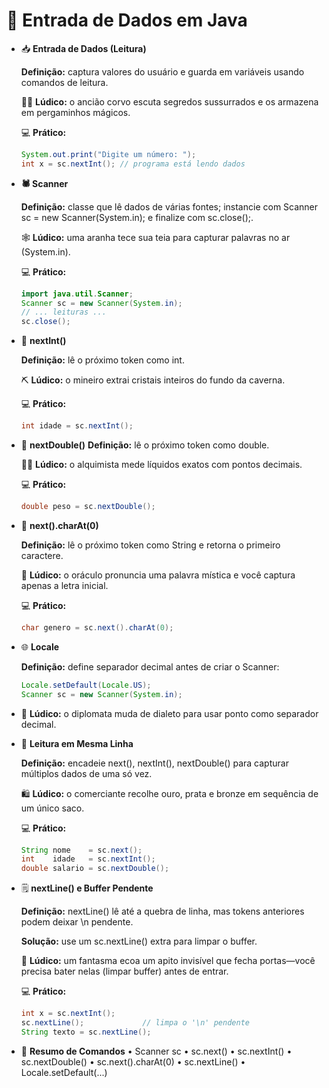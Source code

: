 # 🎯 Entrada de Dados em Java

- 📥 **Entrada de Dados (Leitura)**  

    **Definição:** captura valores do usuário e guarda em variáveis usando comandos de leitura.

    🧚‍♂️ **Lúdico:** o ancião corvo escuta segredos sussurrados e os armazena em pergaminhos mágicos.  
  
    💻 **Prático:**
    ```java
    System.out.print("Digite um número: ");
    int x = sc.nextInt(); // programa está lendo dados
    ```

- **🕷️ Scanner**

    **Definição:** classe que lê dados de várias fontes; instancie com Scanner sc = new Scanner(System.in); e finalize com sc.close();.

    🕸️ **Lúdico:** uma aranha tece sua teia para capturar palavras no ar (System.in).

    💻 **Prático:**
    ```java
    import java.util.Scanner;
    Scanner sc = new Scanner(System.in);
    // ... leituras ...
    sc.close();
    ```

- 🔢 **nextInt()**

    **Definição:** lê o próximo token como int.
    
    ⛏️ **Lúdico:** o mineiro extrai cristais inteiros do fundo da caverna.

    💻 **Prático:**
    ```java
    int idade = sc.nextInt();
    ```

- 🧪 **nextDouble()**
    **Definição:** lê o próximo token como double.

    🧙‍♂️ **Lúdico:** o alquimista mede líquidos exatos com pontos decimais.

    💻 **Prático:**
    ```java
    double peso = sc.nextDouble();
    ```

- 🔡 **next().charAt(0)**
  
    **Definição:** lê o próximo token como String e retorna o primeiro caractere.

    🔮 **Lúdico:** o oráculo pronuncia uma palavra mística e você captura apenas a letra inicial.

    💻 **Prático:**
    ```java
    char genero = sc.next().charAt(0);
    ```

- 🌐 **Locale**
  
    **Definição:** define separador decimal antes de criar o Scanner:
    ```java    
    Locale.setDefault(Locale.US);
    Scanner sc = new Scanner(System.in);
    ```

- 🤝 **Lúdico:** o diplomata muda de dialeto para usar ponto como separador decimal.
  
- 🧵 **Leitura em Mesma Linha**
 
    **Definição:** encadeie next(), nextInt(), nextDouble() para capturar múltiplos dados de uma só vez.

    🛍️ **Lúdico:** o comerciante recolhe ouro, prata e bronze em sequência de um único saco.

    💻 **Prático:**
    ```java
    String nome    = sc.next();
    int    idade   = sc.nextInt();
    double salario = sc.nextDouble();
    ```

- 🗒️ **nextLine() e Buffer Pendente**

    **Definição:** nextLine() lê até a quebra de linha, mas tokens anteriores podem deixar \n pendente.

    **Solução:** use um sc.nextLine() extra para limpar o buffer.

    👻 **Lúdico:** um fantasma ecoa um apito invisível que fecha portas—você precisa bater nelas (limpar buffer) antes de entrar.

    💻 **Prático:**
    ```java
    int x = sc.nextInt();
    sc.nextLine();             // limpa o '\n' pendente
    String texto = sc.nextLine();
    ```

- 📝 **Resumo de Comandos**
    • Scanner sc
    • sc.next()
    • sc.nextInt()
    • sc.nextDouble()
    • sc.next().charAt(0)
    • sc.nextLine()
    • Locale.setDefault(...)
